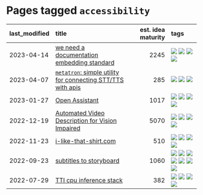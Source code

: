 # Pages tagged `accessibility`

|last_modified|title|est. idea maturity|tags
|:---|:---|---:|:---|
|2023-04-14|[we need a documentation embedding standard](../doc-embed-standard.md)|2245|[![](https://img.shields.io/badge/tag-accessibility-e839f4)](../tags/accessibility.md) [![](https://img.shields.io/badge/tag-documentation-cd61a2)](../tags/documentation.md) [![](https://img.shields.io/badge/tag-standard-95c41e)](../tags/standard.md) [![](https://img.shields.io/badge/tag-tooling-9c3a4a)](../tags/tooling.md)|
|2023-04-07|[`metatron`: simple utility for connecting STT/TTS with apis](../metatron.md)|285|[![](https://img.shields.io/badge/tag-accessibility-e839f4)](../tags/accessibility.md) [![](https://img.shields.io/badge/tag-tooling-9c3a4a)](../tags/tooling.md) [![](https://img.shields.io/badge/tag-wip-dad82b)](../tags/wip.md)|
|2023-01-27|[Open Assistant](../open-assistant.md)|1017|[![](https://img.shields.io/badge/tag-accessibility-e839f4)](../tags/accessibility.md) [![](https://img.shields.io/badge/tag-publicgood-e6ab9)](../tags/publicgood.md) [![](https://img.shields.io/badge/tag-stability-d548d8)](../tags/stability.md) [![](https://img.shields.io/badge/tag-wip-dad82b)](../tags/wip.md)|
|2022-12-19|[Automated Video Description for Vision Impaired](../automated-video-description.md)|5070|[![](https://img.shields.io/badge/tag-accessibility-e839f4)](../tags/accessibility.md) [![](https://img.shields.io/badge/tag-dataset-fe4dc)](../tags/dataset.md) [![](https://img.shields.io/badge/tag-foundation-752fd7)](../tags/foundation.md) [![](https://img.shields.io/badge/tag-publicgood-e6ab9)](../tags/publicgood.md)|
|2022-11-23|[i-like-that-shirt.com](../ilikethatshirt.com.md)|510|[![](https://img.shields.io/badge/tag-accessibility-e839f4)](../tags/accessibility.md) [![](https://img.shields.io/badge/tag-completed-b08442)](../tags/completed.md) [![](https://img.shields.io/badge/tag-publicgood-e6ab9)](../tags/publicgood.md) [![](https://img.shields.io/badge/tag-tooling-9c3a4a)](../tags/tooling.md)|
|2022-09-23|[subtitles to storyboard](../subtitles-to-storyboard.md)|1060|[![](https://img.shields.io/badge/tag-accessibility-e839f4)](../tags/accessibility.md) [![](https://img.shields.io/badge/tag-animation-b25b5)](../tags/animation.md) [![](https://img.shields.io/badge/tag-completed-b08442)](../tags/completed.md) [![](https://img.shields.io/badge/tag-open_source-f76896)](../tags/open_source.md) [![](https://img.shields.io/badge/tag-prompting-b7fb0)](../tags/prompting.md) [![](https://img.shields.io/badge/tag-tooling-9c3a4a)](../tags/tooling.md) [![](https://img.shields.io/badge/tag-wip-dad82b)](../tags/wip.md)|
|2022-07-29|[TTI cpu inference stack](../TTI-cpu-inference-stack.md)|382|[![](https://img.shields.io/badge/tag-accessibility-e839f4)](../tags/accessibility.md) [![](https://img.shields.io/badge/tag-stability-d548d8)](../tags/stability.md) [![](https://img.shields.io/badge/tag-tooling-9c3a4a)](../tags/tooling.md) [![](https://img.shields.io/badge/tag-wip-dad82b)](../tags/wip.md)|